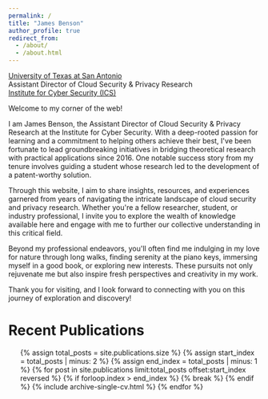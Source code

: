 ```yaml
---
permalink: /
title: "James Benson"
author_profile: true
redirect_from: 
  - /about/
  - /about.html
---
```


[University of Texas at San Antonio](https://www.utsa.edu)<br>
Assistant Director of Cloud Security & Privacy Research <br>
[Institute for Cyber Security (ICS)](https://ics.utsa.edu)

Welcome to my corner of the web!

I am James Benson, the Assistant Director of Cloud Security & Privacy Research at the Institute for Cyber Security. With
a deep-rooted passion for learning and a commitment to helping others achieve their best, I've been fortunate to lead 
groundbreaking initiatives in bridging theoretical research with practical applications since 2016. One notable success 
story from my tenure involves guiding a student whose research led to the development of a patent-worthy solution.

Through this website, I aim to share insights, resources, and experiences garnered from years of navigating the 
intricate landscape of cloud security and privacy research. Whether you're a fellow researcher, student, or industry 
professional, I invite you to explore the wealth of knowledge available here and engage with me to further our 
collective understanding in this critical field.

Beyond my professional endeavors, you'll often find me indulging in my love for nature through long walks, finding 
serenity at the piano keys, immersing myself in a good book, or exploring new interests. These pursuits not only 
rejuvenate me but also inspire fresh perspectives and creativity in my work.

Thank you for visiting, and I look forward to connecting with you on this journey of exploration and discovery!




Recent Publications
======

  <ul>
  {% assign total_posts = site.publications.size %}
  {% assign start_index = total_posts | minus: 2 %}
  {% assign end_index = total_posts | minus: 1 %}
  {% for post in site.publications limit:total_posts offset:start_index reversed %}
    {% if forloop.index > end_index %}
      {% break %}
    {% endif %}
    {% include archive-single-cv.html %}
  {% endfor %}
  </ul>
